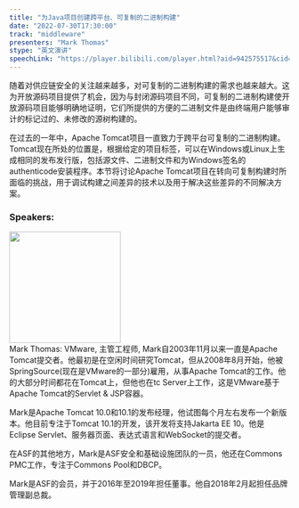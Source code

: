 ```yaml
---
title: "为Java项目创建跨平台、可复制的二进制构建"
date: "2022-07-30T17:30:00"
track: "middleware"
presenters: "Mark Thomas"
stype: "英文演讲"
speechLink: "https://player.bilibili.com/player.html?aid=942575517&cid=817760221&page=1"
---
```

随着对供应链安全的关注越来越多，对可复制的二进制构建的需求也越来越大。这为开放源码项目提供了机会，因为与封闭源码项目不同，可复制的二进制构建使开放源码项目能够明确地证明，它们所提供的方便的二进制文件是由终端用户能够审计的标记过的、未修改的源树构建的。

在过去的一年中，Apache Tomcat项目一直致力于跨平台可复制的二进制构建。Tomcat现在所处的位置是，根据给定的项目标签，可以在Windows或Linux上生成相同的发布发行版，包括源文件、二进制文件和为Windows签名的authenticode安装程序。本节将讨论Apache Tomcat项目在转向可复制构建时所面临的挑战，用于调试构建之间差异的技术以及用于解决这些差异的不同解决方案。
 ### Speakers: 
 <img src="images/speaker/1029.png" width="200" /><br>Mark Thomas: VMware, 主管工程师, Mark自2003年11月以来一直是Apache Tomcat提交者。他最初是在空闲时间研究Tomcat，但从2008年8月开始，他被SpringSource(现在是VMware的一部分)雇用，从事Apache Tomcat的工作。他的大部分时间都花在Tomcat上，但他也在tc Server上工作，这是VMware基于Apache Tomcat的Servlet & JSP容器。

Mark是Apache Tomcat 10.0和10.1的发布经理，他试图每个月左右发布一个新版本。他目前专注于Tomcat 10.1的开发，该开发将支持Jakarta EE 10。他是Eclipse Servlet、服务器页面、表达式语言和WebSocket的提交者。

在ASF的其他地方，Mark是ASF安全和基础设施团队的一员，他还在Commons PMC工作，专注于Commons Pool和DBCP。

Mark是ASF的会员，并于2016年至2019年担任董事。他自2018年2月起担任品牌管理副总裁。

 